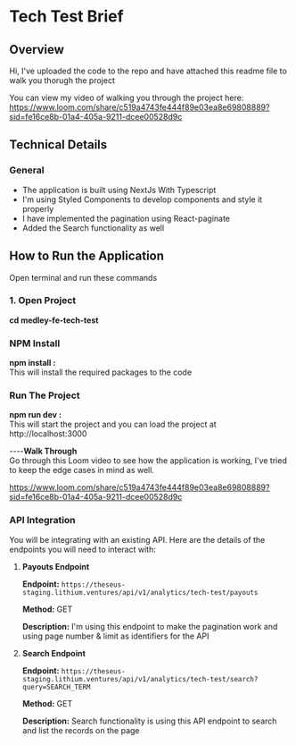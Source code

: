 # Tech Test Brief

## Overview

Hi, I've uploaded the code to the repo and have attached this readme file to walk you thorugh the project

You can view my video of walking you through the project here: https://www.loom.com/share/c519a4743fe444f89e03ea8e69808889?sid=fe16ce8b-01a4-405a-9211-dcee00528d9c


## Technical Details

### General

- The application is built using NextJs With Typescript
- I'm using Styled Components to develop components and style it properly
-  I have implemented the pagination using React-paginate
- Added the Search functionality as well


## How to Run the Application
Open terminal and run these commands
### 1. Open Project
**cd medley-fe-tech-test**

### NPM Install
**npm install :**<br/>
This will install the required packages to the code

### Run The Project 
**npm run dev :**<br/>
This will start the project and you can load the project at http://localhost:3000

----**Walk Through**<br/>
Go through this Loom video to see how the application is working, I've tried to keep the edge cases in mind as well.

https://www.loom.com/share/c519a4743fe444f89e03ea8e69808889?sid=fe16ce8b-01a4-405a-9211-dcee00528d9c

### API Integration

You will be integrating with an existing API. Here are the details of the endpoints you will need to interact with:

1. **Payouts Endpoint**

   **Endpoint:** `https://theseus-staging.lithium.ventures/api/v1/analytics/tech-test/payouts`

   **Method:** GET

   **Description:** I'm using this endpoint to make the pagination work and using page number & limit as identifiers for the API

3. **Search Endpoint**

   **Endpoint:** `https://theseus-staging.lithium.ventures/api/v1/analytics/tech-test/search?query=SEARCH_TERM`

   **Method:** GET

   **Description:** Search functionality is using this API endpoint to search and list the records on the page